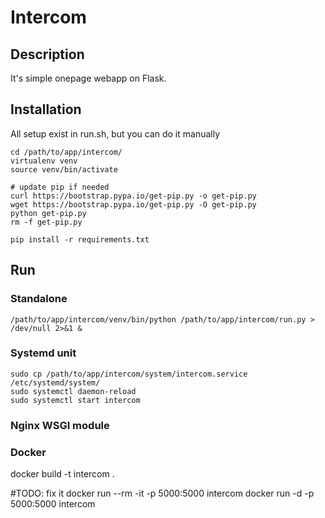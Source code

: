 
# Intercom

## Description

It's simple onepage webapp on Flask.

## Installation

All setup exist in run.sh, but you can do it manually

    cd /path/to/app/intercom/
    virtualenv venv
    source venv/bin/activate

    # update pip if needed
    curl https://bootstrap.pypa.io/get-pip.py -o get-pip.py
    wget https://bootstrap.pypa.io/get-pip.py -O get-pip.py
    python get-pip.py
    rm -f get-pip.py

    pip install -r requirements.txt

## Run

### Standalone

    /path/to/app/intercom/venv/bin/python /path/to/app/intercom/run.py > /dev/null 2>&1 &

### Systemd unit

    sudo cp /path/to/app/intercom/system/intercom.service /etc/systemd/system/
    sudo systemctl daemon-reload
    sudo systemctl start intercom

### Nginx WSGI module

### Docker
docker build -t intercom .

#TODO: fix it
docker run --rm -it -p 5000:5000 intercom
docker run -d -p 5000:5000 intercom
